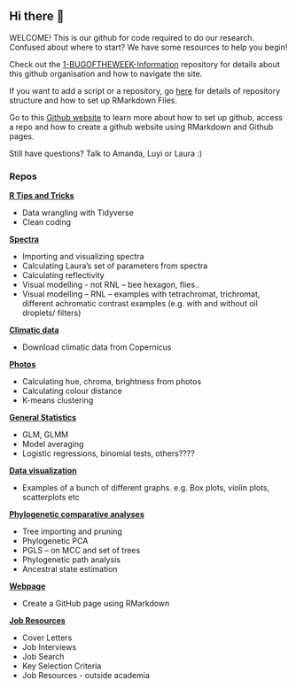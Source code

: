 ## Hi there 👋

WELCOME! This is our github for code required to do our research. Confused about where to start? We
have some resources to help you begin!

Check out the [1-BUGOFTHEWEEK-Information](https://github.com/bugoftheweek/1-BUGOFTHEWEEK-Information) 
repository for details about this github organisation and how to navigate the site.

If you want to add a script or a repository, go [here](https://github.com/bugoftheweek/1-BUGOFTHEWEEK-Information/tree/main/Create%20a%20Repo) 
for details of repository structure and how to set up RMarkdown Files.

Go to this [Github website](https://luyiwangtw.github.io/BugoftheweekWorkshop/) to learn more about 
how to set up github, access a repo and how to create a github website using RMarkdown and Github pages.
  
Still have questions? Talk to Amanda, Luyi or Laura :)
  
### Repos 
  
[**R Tips and Tricks**](https://github.com/bugoftheweek/RTips-and-Tricks)
* Data wrangling with Tidyverse  
* Clean coding  
  
[**Spectra**](https://github.com/bugoftheweek/Spectra)
* Importing and visualizing spectra  
* Calculating Laura’s set of parameters from spectra  
* Calculating reflectivity  
* Visual modelling - not RNL – bee hexagon, flies..   
* Visual modelling – RNL – examples with tetrachromat, trichromat, different achromatic contrast examples (e.g. with and without oil droplets/ filters)  

[**Climatic data**](https://github.com/bugoftheweek/Climatic-data)
* Download climatic data from Copernicus

[**Photos**](https://github.com/bugoftheweek/Photos)
* Calculating hue, chroma, brightness from photos  
* Calculating colour distance  
* K-means clustering  
  
[**General Statistics**](https://github.com/bugoftheweek/General-Statistics)
* GLM, GLMM  
* Model averaging  
* Logistic regressions, binomial tests, others????  
  
[**Data visualization**](https://github.com/bugoftheweek/Data-Visualisation)
* Examples of a bunch of different graphs. e.g. Box plots, violin plots, scatterplots etc  
  
[**Phylogenetic comparative analyses**](https://github.com/bugoftheweek/Phylogenetic-Comparative-Analyses)
* Tree importing and pruning  
* Phylogenetic PCA  
* PGLS – on MCC and set of trees  
* Phylogenetic path analysis  
* Ancestral state estimation  

[**Webpage**](https://github.com/bugoftheweek/Webpage)
* Create a GitHub page using RMarkdown

[**Job Resources**](https://github.com/bugoftheweek/Job-Resources)
* Cover Letters
* Job Interviews
* Job Search
* Key Selection Criteria
* Job Resources - outside academia



